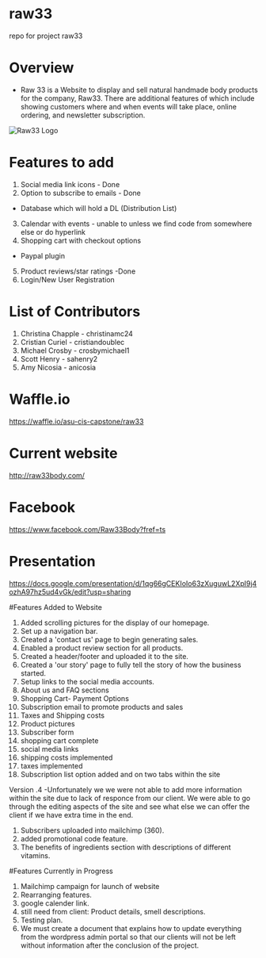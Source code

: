 # raw33
repo for project raw33

# Overview
- Raw 33 is a Website to display and sell natural handmade body products for the company, Raw33.  There are additional features of which include showing customers where and when events will take place, online ordering, and newsletter subscription.
<img src="raw33.jpg" alt="Raw33 Logo">

# Features to add
1. Social media link icons - Done
2. Option to subscribe to emails - Done
- Database which will hold a DL (Distribution List)
3. Calendar with events - unable to unless we find code from somewhere else or do hyperlink
4. Shopping cart with checkout options
- Paypal plugin
5. Product reviews/star ratings -Done
6. Login/New User Registration

# List of Contributors
1. Christina Chapple - christinamc24
2. Cristian Curiel - cristiandoublec
3. Michael Crosby - crosbymichael1
4. Scott Henry - sahenry2
3. Amy Nicosia - anicosia

# Waffle.io
https://waffle.io/asu-cis-capstone/raw33

# Current website
http://raw33body.com/

# Facebook
https://www.facebook.com/Raw33Body?fref=ts

# Presentation
https://docs.google.com/presentation/d/1qg66gCEKIoIo63zXuguwL2XpI9j4ozhA97hz5ud4vGk/edit?usp=sharing

#Features Added to Website

1. Added scrolling pictures for the display of our homepage.
2. Set up a navigation bar.
3. Created a 'contact us' page to begin generating sales.
4. Enabled a product review section for all products.
5. Created a header/footer and uploaded it to the site.
6. Created a 'our story' page to fully tell the story of how the business started.
7. Setup links to the social media accounts.
8.  About us and FAQ sections
9.  Shopping Cart- Payment Options
10.  Subscription email to promote products and sales
11.  Taxes and Shipping costs
12.  Product pictures
13.  Subscriber form
14.  shopping cart complete
15.  social media links 
16.  shipping costs implemented
17.  taxes implemented
18.  Subscription list option added and on two tabs within the site

Version .4
-Unfortunately we we were not able to add more information within the site due to lack of responce from our client. We were able to go through the editing aspects of the site and see what else we can offer the client if we have extra time in the end.

1. Subscribers uploaded into mailchimp (360).
2. added promotional code feature. 
3. The benefits of ingredients section with descriptions of different vitamins.

#Features Currently in Progress
1. Mailchimp campaign for launch of website
2. Rearranging features.
3. google calender link.
4. still need from client: Product details, smell descriptions.
5. Testing plan.
6. We must create a document that explains how to update everything from the wordpress admin portal so that our clients will not be left without information after the conclusion of the project. 




 
